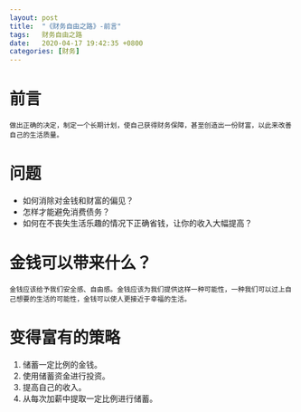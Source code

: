 ```yaml
---
layout: post
title:  "《财务自由之路》-前言"
tags:   财务自由之路
date:   2020-04-17 19:42:35 +0800
categories: [财务] 
---
```

# 前言

    做出正确的决定，制定一个长期计划，使自己获得财务保障，甚至创造出一份财富，以此来改善自己的生活质量。

# 问题
- 如何消除对金钱和财富的偏见？
- 怎样才能避免消费债务？
- 如何在不丧失生活乐趣的情况下正确省钱，让你的收入大幅提高？

# 金钱可以带来什么？
    金钱应该给予我们安全感、自由感。金钱应该为我们提供这样一种可能性，一种我们可以过上自己想要的生活的可能性，金钱可以使人更接近于幸福的生活。

# 变得富有的策略
1. 储蓄一定比例的金钱。
2. 使用储蓄资金进行投资。
3. 提高自己的收入。
4. 从每次加薪中提取一定比例进行储蓄。

